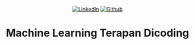 <div align="center">

<!-- <a href="https://colab.research.google.com/github/randiijulian/Machine-Learning-Terapan-Dicoding/blob/main/Recommender%20System/Recommender_System.ipynb"><img src="https://colab.research.google.com/assets/colab-badge.svg" alt="Open In Colab"></a> -->
<a href="https://www.linkedin.com/in/randijulian"><img src="https://img.shields.io/badge/LinkedIn-Profile-blue?logo=linkedin" alt="LinkedIn"></a>
<a href="https://github.com/randiijulian"><img src="https://img.shields.io/badge/GitHub-Profile-lightgrey?logo=github" alt="Github"></a>
<!-- <a href="https://www.kaggle.com/datasets/arashnic/book-recommendation-dataset"><img src="https://img.shields.io/badge/Dataset-Download-green" alt="Dataset"></a> -->

# Machine Learning Terapan Dicoding

</div>


 
